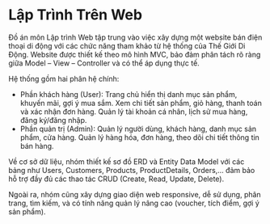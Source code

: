 # Lập Trình Trên Web
Đồ án môn Lập trình Web tập trung vào việc xây dựng một website bán điện thoại di động với các chức năng tham khảo từ hệ thống của Thế Giới Di Động. Website được thiết kế theo mô hình MVC, bảo đảm phân tách rõ ràng giữa Model – View – Controller và có thể áp dụng thực tế.

Hệ thống gồm hai phân hệ chính:
- Phần khách hàng (User):
Trang chủ hiển thị danh mục sản phẩm, khuyến mãi, gợi ý mua sắm.
Xem chi tiết sản phẩm, giỏ hàng, thanh toán và xác nhận đơn hàng.
Quản lý tài khoản cá nhân, lịch sử mua hàng, đăng ký/đăng nhập.
- Phần quản trị (Admin):
Quản lý người dùng, khách hàng, danh mục sản phẩm, cửa hàng.
Quản lý hàng hóa, đơn hàng, theo dõi chi tiết thông tin bán hàng.

Về cơ sở dữ liệu, nhóm thiết kế sơ đồ ERD và Entity Data Model với các bảng như Users, Customers, Products, ProductDetails, Orders,… đảm bảo hỗ trợ đầy đủ các thao tác CRUD (Create, Read, Update, Delete).

Ngoài ra, nhóm cũng xây dựng giao diện web responsive, dễ sử dụng, phân trang, tìm kiếm, và có tính năng quản lý nâng cao (voucher, tích điểm, gợi ý sản phẩm).
